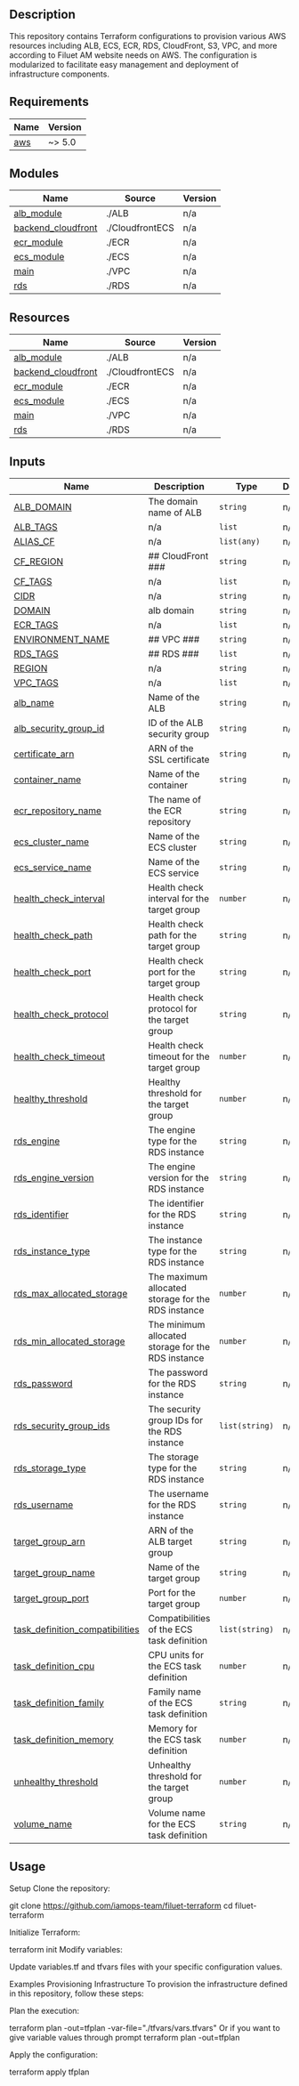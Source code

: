 ## Description
This repository contains Terraform configurations to provision various AWS resources including ALB, ECS, ECR, RDS, CloudFront, S3, VPC, and more according to Filuet AM website needs on AWS. The configuration is modularized to facilitate easy management and deployment of infrastructure components.

## Requirements

| Name | Version |
|------|---------|
| <a name="requirement_aws"></a> [aws](#requirement\_aws) | ~> 5.0 |


## Modules

| Name | Source | Version |
|------|--------|---------|
| <a name="module_alb_module"></a> [alb\_module](#module\_alb\_module) | ./ALB | n/a |
| <a name="module_backend_cloudfront"></a> [backend\_cloudfront](#module\_backend\_cloudfront) | ./CloudfrontECS | n/a |
| <a name="module_ecr_module"></a> [ecr\_module](#module\_ecr\_module) | ./ECR | n/a |
| <a name="module_ecs_module"></a> [ecs\_module](#module\_ecs\_module) | ./ECS | n/a |
| <a name="module_main"></a> [main](#module\_main) | ./VPC | n/a |
| <a name="module_rds"></a> [rds](#module\_rds) | ./RDS | n/a |

## Resources

| Name | Source | Version |
|------|--------|---------|
| <a name="module_alb_module"></a> [alb\_module](#module\_alb\_module) | ./ALB | n/a |
| <a name="module_backend_cloudfront"></a> [backend\_cloudfront](#module\_backend\_cloudfront) | ./CloudfrontECS | n/a |
| <a name="module_ecr_module"></a> [ecr\_module](#module\_ecr\_module) | ./ECR | n/a |
| <a name="module_ecs_module"></a> [ecs\_module](#module\_ecs\_module) | ./ECS | n/a |
| <a name="module_main"></a> [main](#module\_main) | ./VPC | n/a |
| <a name="module_rds"></a> [rds](#module\_rds) | ./RDS | n/a |

## Inputs

| Name | Description | Type | Default | Required |
|------|-------------|------|---------|:--------:|
| <a name="input_ALB_DOMAIN"></a> [ALB\_DOMAIN](#input\_ALB\_DOMAIN) | The domain name of ALB | `string` | n/a | yes |
| <a name="input_ALB_TAGS"></a> [ALB\_TAGS](#input\_ALB\_TAGS) | n/a | `list` | n/a | yes |
| <a name="input_ALIAS_CF"></a> [ALIAS\_CF](#input\_ALIAS\_CF) | n/a | `list(any)` | n/a | yes |
| <a name="input_CF_REGION"></a> [CF\_REGION](#input\_CF\_REGION) | ## CloudFront ### | `string` | n/a | yes |
| <a name="input_CF_TAGS"></a> [CF\_TAGS](#input\_CF\_TAGS) | n/a | `list` | n/a | yes |
| <a name="input_CIDR"></a> [CIDR](#input\_CIDR) | n/a | `string` | n/a | yes |
| <a name="input_DOMAIN"></a> [DOMAIN](#input\_DOMAIN) | alb domain | `string` | n/a | yes |
| <a name="input_ECR_TAGS"></a> [ECR\_TAGS](#input\_ECR\_TAGS) | n/a | `list` | n/a | yes |
| <a name="input_ENVIRONMENT_NAME"></a> [ENVIRONMENT\_NAME](#input\_ENVIRONMENT\_NAME) | ## VPC ### | `string` | n/a | yes |
| <a name="input_RDS_TAGS"></a> [RDS\_TAGS](#input\_RDS\_TAGS) | ## RDS ### | `list` | n/a | yes |
| <a name="input_REGION"></a> [REGION](#input\_REGION) | n/a | `string` | n/a | yes |
| <a name="input_VPC_TAGS"></a> [VPC\_TAGS](#input\_VPC\_TAGS) | n/a | `list` | n/a | yes |
| <a name="input_alb_name"></a> [alb\_name](#input\_alb\_name) | Name of the ALB | `string` | n/a | yes |
| <a name="input_alb_security_group_id"></a> [alb\_security\_group\_id](#input\_alb\_security\_group\_id) | ID of the ALB security group | `string` | n/a | yes |
| <a name="input_certificate_arn"></a> [certificate\_arn](#input\_certificate\_arn) | ARN of the SSL certificate | `string` | n/a | yes |
| <a name="input_container_name"></a> [container\_name](#input\_container\_name) | Name of the container | `string` | n/a | yes |
| <a name="input_ecr_repository_name"></a> [ecr\_repository\_name](#input\_ecr\_repository\_name) | The name of the ECR repository | `string` | n/a | yes |
| <a name="input_ecs_cluster_name"></a> [ecs\_cluster\_name](#input\_ecs\_cluster\_name) | Name of the ECS cluster | `string` | n/a | yes |
| <a name="input_ecs_service_name"></a> [ecs\_service\_name](#input\_ecs\_service\_name) | Name of the ECS service | `string` | n/a | yes |
| <a name="input_health_check_interval"></a> [health\_check\_interval](#input\_health\_check\_interval) | Health check interval for the target group | `number` | n/a | yes |
| <a name="input_health_check_path"></a> [health\_check\_path](#input\_health\_check\_path) | Health check path for the target group | `string` | n/a | yes |
| <a name="input_health_check_port"></a> [health\_check\_port](#input\_health\_check\_port) | Health check port for the target group | `string` | n/a | yes |
| <a name="input_health_check_protocol"></a> [health\_check\_protocol](#input\_health\_check\_protocol) | Health check protocol for the target group | `string` | n/a | yes |
| <a name="input_health_check_timeout"></a> [health\_check\_timeout](#input\_health\_check\_timeout) | Health check timeout for the target group | `number` | n/a | yes |
| <a name="input_healthy_threshold"></a> [healthy\_threshold](#input\_healthy\_threshold) | Healthy threshold for the target group | `number` | n/a | yes |
| <a name="input_rds_engine"></a> [rds\_engine](#input\_rds\_engine) | The engine type for the RDS instance | `string` | n/a | yes |
| <a name="input_rds_engine_version"></a> [rds\_engine\_version](#input\_rds\_engine\_version) | The engine version for the RDS instance | `string` | n/a | yes |
| <a name="input_rds_identifier"></a> [rds\_identifier](#input\_rds\_identifier) | The identifier for the RDS instance | `string` | n/a | yes |
| <a name="input_rds_instance_type"></a> [rds\_instance\_type](#input\_rds\_instance\_type) | The instance type for the RDS instance | `string` | n/a | yes |
| <a name="input_rds_max_allocated_storage"></a> [rds\_max\_allocated\_storage](#input\_rds\_max\_allocated\_storage) | The maximum allocated storage for the RDS instance | `number` | n/a | yes |
| <a name="input_rds_min_allocated_storage"></a> [rds\_min\_allocated\_storage](#input\_rds\_min\_allocated\_storage) | The minimum allocated storage for the RDS instance | `number` | n/a | yes |
| <a name="input_rds_password"></a> [rds\_password](#input\_rds\_password) | The password for the RDS instance | `string` | n/a | yes |
| <a name="input_rds_security_group_ids"></a> [rds\_security\_group\_ids](#input\_rds\_security\_group\_ids) | The security group IDs for the RDS instance | `list(string)` | n/a | yes |
| <a name="input_rds_storage_type"></a> [rds\_storage\_type](#input\_rds\_storage\_type) | The storage type for the RDS instance | `string` | n/a | yes |
| <a name="input_rds_username"></a> [rds\_username](#input\_rds\_username) | The username for the RDS instance | `string` | n/a | yes |
| <a name="input_target_group_arn"></a> [target\_group\_arn](#input\_target\_group\_arn) | ARN of the ALB target group | `string` | n/a | yes |
| <a name="input_target_group_name"></a> [target\_group\_name](#input\_target\_group\_name) | Name of the target group | `string` | n/a | yes |
| <a name="input_target_group_port"></a> [target\_group\_port](#input\_target\_group\_port) | Port for the target group | `number` | n/a | yes |
| <a name="input_task_definition_compatibilities"></a> [task\_definition\_compatibilities](#input\_task\_definition\_compatibilities) | Compatibilities of the ECS task definition | `list(string)` | n/a | yes |
| <a name="input_task_definition_cpu"></a> [task\_definition\_cpu](#input\_task\_definition\_cpu) | CPU units for the ECS task definition | `number` | n/a | yes |
| <a name="input_task_definition_family"></a> [task\_definition\_family](#input\_task\_definition\_family) | Family name of the ECS task definition | `string` | n/a | yes |
| <a name="input_task_definition_memory"></a> [task\_definition\_memory](#input\_task\_definition\_memory) | Memory for the ECS task definition | `number` | n/a | yes |
| <a name="input_unhealthy_threshold"></a> [unhealthy\_threshold](#input\_unhealthy\_threshold) | Unhealthy threshold for the target group | `number` | n/a | yes |
| <a name="input_volume_name"></a> [volume\_name](#input\_volume\_name) | Volume name for the ECS task definition | `string` | n/a | yes |

## Usage
Setup
Clone the repository:

git clone https://github.com/iamops-team/filuet-terraform
cd filuet-terraform

Initialize Terraform:

terraform init
Modify variables:

Update variables.tf and tfvars files with your specific configuration values.

Examples
Provisioning Infrastructure
To provision the infrastructure defined in this repository, follow these steps:

Plan the execution:

terraform plan -out=tfplan -var-file="./tfvars/vars.tfvars"
Or if you want to give variable values through prompt
terraform plan -out=tfplan

Apply the configuration:

terraform apply tfplan

